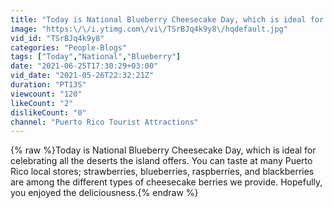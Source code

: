 ```yaml
---
title: "Today is National Blueberry Cheesecake Day, which is ideal for celebrating all the deserts the islan"
image: "https:\/\/i.ytimg.com\/vi\/TSrBJq4k9y8\/hqdefault.jpg"
vid_id: "TSrBJq4k9y8"
categories: "People-Blogs"
tags: ["Today","National","Blueberry"]
date: "2021-06-25T17:30:29+03:00"
vid_date: "2021-05-26T22:32:21Z"
duration: "PT13S"
viewcount: "120"
likeCount: "2"
dislikeCount: "0"
channel: "Puerto Rico Tourist Attractions"
---
```

{% raw %}Today is National Blueberry Cheesecake Day, which is ideal for celebrating all the deserts the island offers. You can taste at many Puerto Rico local stores; strawberries, blueberries, raspberries, and blackberries are among the different types of cheesecake berries we provide. Hopefully, you enjoyed the deliciousness.{% endraw %}

